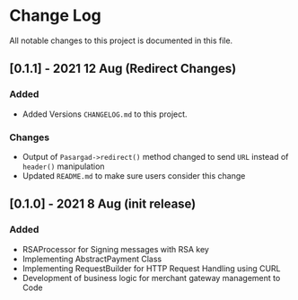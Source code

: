 # Change Log
All notable changes to this project is documented in this file.

## [0.1.1] - 2021 12 Aug (Redirect Changes)
### Added
 - Added Versions `CHANGELOG.md` to this project.

### Changes
 - Output of `Pasargad->redirect()` method changed to send `URL` instead of `header()` manipulation
 - Updated `README.md` to make sure users consider this change  


## [0.1.0] - 2021 8 Aug  (init release)
### Added
 - RSAProcessor for Signing messages with RSA key
 - Implementing AbstractPayment Class
 - Implementing RequestBuilder for HTTP Request Handling using CURL
 - Development of business logic for merchant gateway management to Code 
